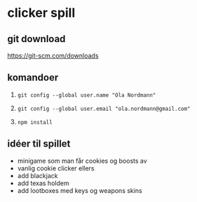 # clicker spill

## git download
https://git-scm.com/downloads

## komandoer 
1. ``` git config --global user.name "Ola Nordmann" ```

2. ``` git config --global user.email "ola.nordmann@gmail.com" ```

3. ``` npm install ```

## idéer til spillet
- minigame som man får cookies og boosts av
- vanlig cookie clicker ellers
- add blackjack
- add texas holdem
- add lootboxes med keys og weapons skins
